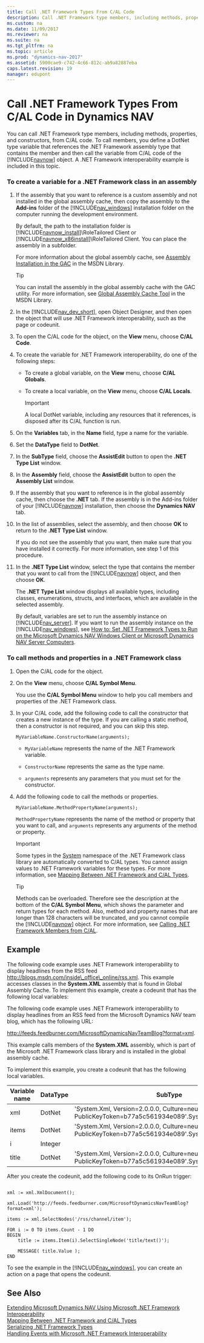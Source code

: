 ```yaml
---
title: Call .NET Framework Types From C/AL Code
description: Call .NET Framework type members, including methods, properties, and constructors, from C/AL code by defining a DotNet type variable that references the .NET Framework assembly.
ms.custom: na
ms.date: 11/09/2017
ms.reviewer: na
ms.suite: na
ms.tgt_pltfrm: na
ms.topic: article
ms.prod: "dynamics-nav-2017"
ms.assetid: 5900cae9-c742-4c66-812c-ab9a82887eba
caps.latest.revision: 19
manager: edupont
---
```

# Call .NET Framework Types From C/AL Code in Dynamics NAV
You can call .NET Framework type members, including methods, properties, and constructors, from C/AL code. To call members, you define a DotNet type variable that references the .NET Framework assembly type that contains the member and then call the variable from C/AL code of the [!INCLUDE[navnow](includes/navnow_md.md)] object. A .NET Framework interoperability example is included in this topic.  

### To create a variable for a .NET Framework class in an assembly  

1.  If the assembly that you want to reference is a custom assembly and not installed in the global assembly cache, then copy the assembly to the **Add-ins** folder of the [!INCLUDE[nav_windows](includes/nav_windows_md.md)] installation folder on the computer running the development environment.  

     By default, the path to the installation folder is [!INCLUDE[navnow_install](includes/navnow_install_md.md)]\\RoleTailored Client or [!INCLUDE[navnow_x86install](includes/navnow_x86install_md.md)]\\RoleTailored Client. You can place the assembly in a subfolder.  

     For more information about the global assembly cache, see [Assembly Installation in the GAC](http://go.microsoft.com/fwlink/?LinkID=196848&clcid=0x409) in the MSDN Library.  

    > [!TIP]  
    >  You can install the assembly in the global assembly cache with the GAC utility. For more information, see [Global Assembly Cache Tool](http://go.microsoft.com/fwlink/?LinkID=204215&clcid=0x409) in the MSDN Library.  

2.  In the [!INCLUDE[nav_dev_short](includes/nav_dev_short_md.md)], open Object Designer, and then open the object that will use .NET Framework interoperability, such as the page or codeunit.  

3.  To open the C/AL code for the object, on the **View** menu, choose **C/AL Code**.  

4.  To create the variable for .NET Framework interoperability, do one of the following steps:  

    -   To create a global variable, on the **View** menu, choose **C/AL Globals**.  

    -   To create a local variable, on the **View** menu, choose **C/AL Locals**.  

        > [!IMPORTANT]  
        >  A local DotNet variable, including any resources that it references, is disposed after its C/AL function is run.  

5.  On the **Variables** tab, in the **Name** field, type a name for the variable.  

6.  Set the **DataType** field to **DotNet**.  

7.  In the **SubType** field, choose the **AssistEdit** button to open the **.NET Type List** window.  

8.  In the **Assembly** field, choose the **AssistEdit** button to open the **Assembly List** window.  

9. If the assembly that you want to reference is in the global assembly cache, then choose the **.NET** tab. If the assembly is in the Add-ins folder of your [!INCLUDE[navnow](includes/navnow_md.md)] installation, then choose the **Dynamics NAV** tab.  

10. In the list of assemblies, select the assembly, and then choose **OK** to return to the **.NET Type List** window.  

     If you do not see the assembly that you want, then make sure that you have installed it correctly. For more information, see step 1 of this procedure.  

11. In the **.NET Type List** window, select the type that contains the member that you want to call from the [!INCLUDE[navnow](includes/navnow_md.md)] object, and then choose **OK**.  

     The **.NET Type List** window displays all available types, including classes, enumerations, structs, and interfaces, which are available in the selected assembly.  

     By default, variables are set to run the assembly instance on [!INCLUDE[nav_server](includes/nav_server_md.md)]. If you want to run the assembly instance on the [!INCLUDE[nav_windows](includes/nav_windows_md.md)], see [How to: Set .NET Framework Types to Run on the Microsoft Dynamics NAV Windows Client or Microsoft Dynamics NAV Server Computers](How-to--Set-.NET-Framework-Types-to-Run-on-the-Microsoft-Dynamics-NAV-Windows-Client-or-Microsoft-Dynamics-NAV-Server-Computers.md).  

### To call methods and properties in a .NET Framework class  

1.  Open the C/AL code for the object.  

2.  On the **View** menu, choose **C/AL Symbol Menu**.  

     You use the **C/AL Symbol Menu** window to help you call members and properties of the .NET Framework class.  

3.  In your C/AL code, add the following code to call the constructor that creates a new instance of the type. If you are calling a static method, then a constructor is not required, and you can skip this step.  

    ```  
    MyVariableName.ConstructorName(arguments);  
    ```  

    -   `MyVariableName` represents the name of the .NET Framework variable.  

    -   `ConstructorName` represents the same as the type name.  

    -   `arguments` represents any parameters that you must set for the constructor.  

4.  Add the following code to call the methods or properties.  

    ```  
    MyVariableName.MethodPropertyName(arguments);  
    ```  

     `MethodPropertyName` represents the name of the method or property that you want to call, and `arguments` represents any arguments of the method or property.  

    > [!IMPORTANT]  
    >  Some types in the [System](http://go.microsoft.com/fwlink/?LinkID=216777&clcid=0x409) namespace of the .NET Framework class library are automatically converted to C/AL types. You cannot assign values to .NET Framework variables for these types. For more information, see [Mapping Between .NET Framework and C/AL Types](Mapping-Between-.NET-Framework-and-C-AL-Types.md).  

    > [!TIP]  
    >  Methods can be overloaded. Therefore see the description at the bottom of the **C/AL Symbol Menu**, which shows the parameter and return types for each method. Also, method and property names that are longer than 128 characters will be truncated, and you cannot compile the [!INCLUDE[navnow](includes/navnow_md.md)] object. For more information, see [Calling .NET Framework Members from C/AL](Calling-.NET-Framework-Members-from-C-AL.md).  

## Example  
 The following code example uses .NET Framework interoperability to display headlines from the RSS feed http://blogs.msdn.com/inside\_office\_online/rss.xml. This example accesses classes in the **System.XML** assembly that is found in Global Assembly Cache. To implement this example, create a codeunit that has the following local variables:  

 The following code example uses .NET Framework interoperability to display headlines from an RSS feed from the Microsoft Dynamics NAV team blog, which has the following URL:  

 http://feeds.feedburner.com/MicrosoftDynamicsNavTeamBlog?format=xml.  

 This example calls members of the **System.XML** assembly, which is part of the Microsoft .NET Framework class library and is installed in the global assembly cache.  

 To implement this example, you create a codeunit that has the following local variables.  

|Variable name|DataType|SubType|  
|-------------------|--------------|-------------|  
|xml|DotNet|'System.Xml, Version=2.0.0.0, Culture=neutral, PublicKeyToken=b77a5c561934e089'.System.Xml.XmlDocument|  
|items|DotNet|'System.Xml, Version=2.0.0.0, Culture=neutral, PublicKeyToken=b77a5c561934e089'.System.Xml.XmlNodeList|  
|i|Integer||  
|title|DotNet|'System.Xml, Version=2.0.0.0, Culture=neutral, PublicKeyToken=b77a5c561934e089'.System.Xml.XmlNode|  

 After you create the codeunit, add the following code to its OnRun trigger:  

```  

xml := xml.XmlDocument();  

xml.Load('http://feeds.feedburner.com/MicrosoftDynamicsNavTeamBlog?format=xml');  

items := xml.SelectNodes('/rss/channel/item');  

FOR i := 0 TO items.Count - 1 DO  
BEGIN  
    title := items.Item(i).SelectSingleNode('title/text()');  

    MESSAGE( title.Value );  
END  

```  

 To see the example in the [!INCLUDE[nav_windows](includes/nav_windows_md.md)], you can create an action on a page that opens the codeunit.  

## See Also  
 [Extending Microsoft Dynamics NAV Using Microsoft .NET Framework Interoperability](Extending-Microsoft-Dynamics-NAV-Using-Microsoft-.NET-Framework-Interoperability.md)   
 [Mapping Between .NET Framework and C/AL Types](Mapping-Between-.NET-Framework-and-C-AL-Types.md)   
 [Serializing .NET Framework Types](Serializing-.NET-Framework-Types.md)   
 [Handling Events with Microsoft .NET Framework Interoperability](Handling-Events-with-Microsoft-.NET-Framework-Interoperability.md)
